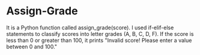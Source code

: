 # Assign-Grade
It is a Python function called assign_grade(score). I used if-elif-else statements to classify scores into letter grades (A, B, C, D, F). If the score is less than 0 or greater than 100, it prints "Invalid score! Please enter a value between 0 and 100."
